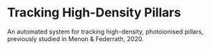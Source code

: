 # Tracking High-Density Pillars
An automated system for tracking high-density, photoionised pillars, previously studied in Menon & Federrath, 2020.
